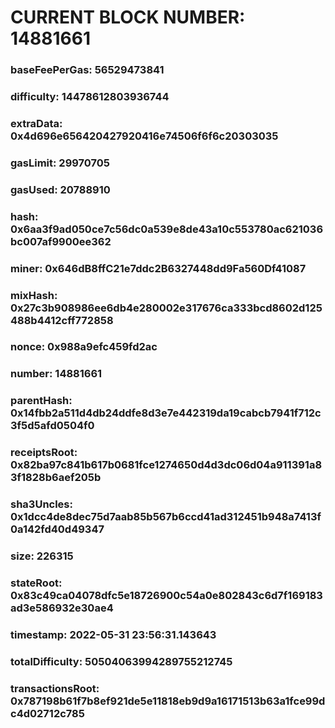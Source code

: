 # CURRENT BLOCK NUMBER: 14881661

### baseFeePerGas: 56529473841
### difficulty: 14478612803936744
### extraData: 0x4d696e656420427920416e74506f6f6c20303035
### gasLimit: 29970705
### gasUsed: 20788910
### hash: 0x6aa3f9ad050ce7c56dc0a539e8de43a10c553780ac621036bc007af9900ee362
### miner: 0x646dB8ffC21e7ddc2B6327448dd9Fa560Df41087
### mixHash: 0x27c3b908986ee6db4e280002e317676ca333bcd8602d125488b4412cff772858
### nonce: 0x988a9efc459fd2ac
### number: 14881661
### parentHash: 0x14fbb2a511d4db24ddfe8d3e7e442319da19cabcb7941f712c3f5d5afd0504f0
### receiptsRoot: 0x82ba97c841b617b0681fce1274650d4d3dc06d04a911391a83f1828b6aef205b
### sha3Uncles: 0x1dcc4de8dec75d7aab85b567b6ccd41ad312451b948a7413f0a142fd40d49347
### size: 226315
### stateRoot: 0x83c49ca04078dfc5e18726900c54a0e802843c6d7f169183ad3e586932e30ae4
### timestamp: 2022-05-31 23:56:31.143643
### totalDifficulty: 50504063994289755212745
### transactionsRoot: 0x787198b61f7b8ef921de5e11818eb9d9a16171513b63a1fce99dc4d02712c785
